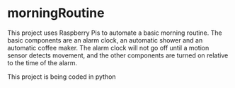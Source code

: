 # morningRoutine
This project uses Raspberry Pis to automate a basic morning routine.
The basic components are an alarm clock, an automatic shower and an automatic coffee maker.
The alarm clock will not go off until a motion sensor detects movement, and the 
other components are turned on relative to the time of the alarm.

This project is being coded in python
